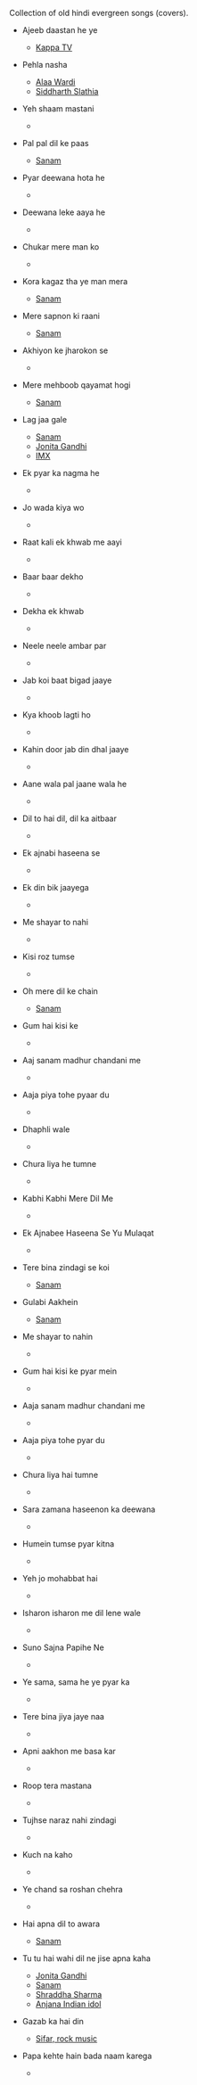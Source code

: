 Collection of old hindi evergreen songs (covers).


* Ajeeb daastan he ye
  * [Kappa TV](https://www.youtube.com/watch?v=Dczl7eOlyXY)
* Pehla nasha
  * [Alaa Wardi](https://www.youtube.com/watch?v=WikcPREx0DM)
  * [Siddharth Slathia](https://www.youtube.com/watch?v=rJiOpgF98Jw)
  
* Yeh shaam mastani
  * []()
* Pal pal dil ke paas
  * [Sanam](https://www.youtube.com/watch?v=GvK5ZVFju1I)
* Pyar deewana hota he
  * []()
* Deewana leke aaya he
  * []()
* Chukar mere man ko
  * []()
* Kora kagaz tha ye man mera
  * [Sanam](https://www.youtube.com/watch?v=SzHQSzAlxOI)
* Mere sapnon ki raani
  * [Sanam](https://www.youtube.com/watch?v=IrpRI8NyulE)
* Akhiyon ke jharokon se
  * []()
* Mere mehboob qayamat hogi
  * [Sanam](https://www.youtube.com/watch?v=M6Ul3ASaFLU)
* Lag jaa gale
  * [Sanam](https://www.youtube.com/watch?v=HnLtNrvfZTU)
  * [Jonita Gandhi](https://www.youtube.com/watch?v=pyTl6wf0BNQ)
  * [IMX](https://www.youtube.com/watch?v=NnbmpECZEUk)
* Ek pyar ka nagma he
  * []()
* Jo wada kiya wo
  * []()
* Raat kali ek khwab me aayi
  * []()
* Baar baar dekho
  * []()
* Dekha ek khwab
  * []()
* Neele neele ambar par
  * []()
* Jab koi baat bigad jaaye
  * []()
* Kya khoob lagti ho
  * []()
* Kahin door jab din dhal jaaye
  * []()
* Aane wala pal jaane wala he
  * []()
* Dil to hai dil, dil ka aitbaar
  * []()
* Ek ajnabi haseena se
  * []()
* Ek din bik jaayega
  * []()
* Me shayar to nahi
  * []()
* Kisi roz tumse
  * []()
* Oh mere dil ke chain
  * [Sanam](https://www.youtube.com/watch?v=w--g30WTfBs)
* Gum hai kisi ke
  * []()
* Aaj sanam madhur chandani me
  * []()
* Aaja piya tohe pyaar du
  * []()
* Dhaphli wale
  * []()
* Chura liya he tumne
  * []()
* Kabhi Kabhi Mere Dil Me
  * []()
* Ek Ajnabee Haseena Se Yu Mulaqat
  * []()
* Tere bina zindagi se koi
  * [Sanam](https://www.youtube.com/watch?v=OsXUsTZRpZA)
* Gulabi Aakhein
  * [Sanam](https://www.youtube.com/watch?v=hgi2MYAFgE8)
* Me shayar to nahin
  * []()
* Gum hai kisi ke pyar mein
  * []()
* Aaja sanam madhur chandani me
  * []()
* Aaja piya tohe pyar du
  * []()
* Chura liya hai tumne
  * []()
* Sara zamana haseenon ka deewana
  * []()
* Humein tumse pyar kitna
  * []()
* Yeh jo mohabbat hai
  * []()
* Isharon isharon me dil lene wale
  * []()
* Suno Sajna Papihe Ne
  * []()
* Ye sama, sama he ye pyar ka
  * []()
* Tere bina jiya jaye naa
  * []()
* Apni aakhon me basa kar
  * []()
* Roop tera mastana
  * []()
* Tujhse naraz nahi zindagi
  * []()
* Kuch na kaho
  * []()
* Ye chand sa roshan chehra
  * []()
* Hai apna dil to awara
  * [Sanam](https://www.youtube.com/watch?v=JlgkMXex2DI)
* Tu tu hai wahi dil ne jise apna kaha
  * [Jonita Gandhi](https://www.youtube.com/watch?v=BEYCEq1m6kk)
  * [Sanam](https://www.youtube.com/watch?v=qwvn-heOJVw)
  * [Shraddha Sharma](https://www.youtube.com/watch?v=CgrRxo8LBw4)
  * [Anjana Indian idol](https://www.youtube.com/watch?v=l4qA55MgVhA)  
* Gazab ka hai din
  * [Sifar, rock music](https://www.youtube.com/watch?v=ntKzHXAucFs)
* Papa kehte hain bada naam karega
  * []()
